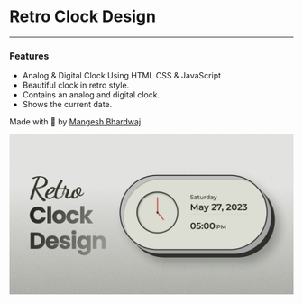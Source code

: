 # Retro Clock Design

---

### Features

- Analog & Digital Clock Using HTML CSS & JavaScript
- Beautiful clock in retro style.
- Contains an analog and digital clock.
- Shows the current date.

Made with 💖 by [Mangesh Bhardwaj](https://github.com/Mangesh636)

![preview img](./preview.png)
